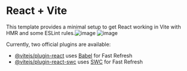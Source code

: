 # React + Vite

This template provides a minimal setup to get React working in Vite with HMR and some ESLint rules.![image](https://github.com/fowsia-Muse/TodoList/assets/165028052/dabd896c-ac6d-4b6d-a4fb-ccdc1fd38d2e)
![image](https://github.com/fowsia-Muse/TodoList/assets/165028052/dabd896c-ac6d-4b6d-a4fb-ccdc1fd38d2e)


Currently, two official plugins are available:

- [@vitejs/plugin-react](https://github.com/vitejs/vite-plugin-react/blob/main/packages/plugin-react/README.md) uses [Babel](https://babeljs.io/) for Fast Refresh
- [@vitejs/plugin-react-swc](https://github.com/vitejs/vite-plugin-react-swc) uses [SWC](https://swc.rs/) for Fast Refresh
